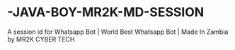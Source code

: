 # -JAVA-BOY-MR2K-MD-SESSION
A session id for Whatsapp Bot | World Best Whatsapp Bot | Made In Zambia ɓy MR2K CYBER TECH 
